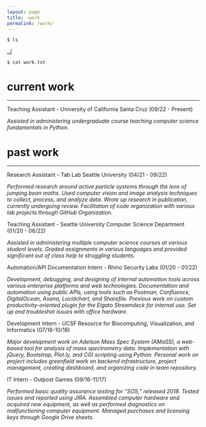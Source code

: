 ```yaml
---
layout: page
title: -work
permalink: /work/
---
```


```
$ ls
```
<a href="/">../</a>

```
$ cat work.txt
```

# current work

-----

Teaching Assistant - University of California Santa Cruz (09/22 - Present)

_Assisted in administering undergraduate course teaching computer science fundamentals in Python._

# past work

-----

Research Assistant - Tab Lab Seattle University (04/21 - 09/22)

_Performed research around active particle systems through the lens of jumping bean moths. Used computer vision and image analysis techniques to collect, process, and analyze data. Wrote up research in publication, currently undergoing review. Facilitation of code organization with various lab projects through GitHub Organization._

Teaching Assistant - Seattle University Computer Science Department (01/20 - 06/22)  

_Assisted in administering multiple computer science courses at various student levels. Graded assignments in various languages and provided significant out of class help to struggling students._

Automation/API Documentation Intern - Rhino Security Labs (01/20 - 01/22)  

_Development, debugging, and designing of internal automation tools across various enterprise platforms and web technologies. Documentation and automation using public APIs, using tools such as Postman, Confluence, DigitalOcean, Asana, Lucidchart, and Sharefile. Previous work on custom productivity-oriented plugin for the Elgato Streamdeck for internal use. Set up and troubleshot issues with office hardware._  

Development Intern - UCSF Resource for Biocomputing, Visualization, and Informatics (07/18-10/18)  

_Major development work on Adelson Mass Spec System (AMaSS), a web-based tool for analysis of mass spectrometry data.  Implementation with jQuery, Bootstrap, Plot.ly, and CGI scripting using Python.  Personal work on project includes greenfield work on backend infrastructure, project management, creating dashboard, and organizing code in team repository._  

IT Intern - Outpost Games (09/16-11/17)  

_Performed basic quality assurance testing for ”SOS,” released 2018. Tested issues and reported using JIRA. Assembled computer hardware and acquired new equipment, as well as performed diagnostics on malfunctioning computer equipment. Managed purchases and licensing keys through Google Drive sheets._  
